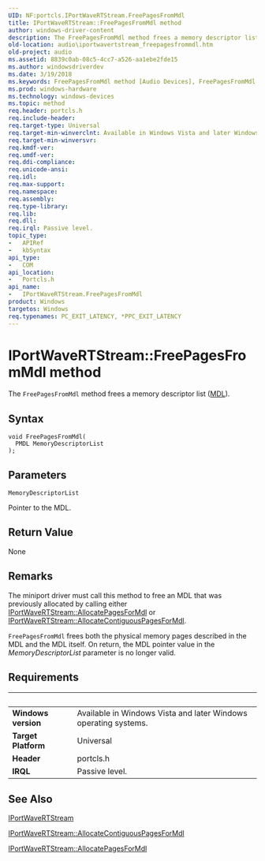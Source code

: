 ```yaml
---
UID: NF:portcls.IPortWaveRTStream.FreePagesFromMdl
title: IPortWaveRTStream::FreePagesFromMdl method
author: windows-driver-content
description: The FreePagesFromMdl method frees a memory descriptor list (MDL).
old-location: audio\iportwavertstream_freepagesfrommdl.htm
old-project: audio
ms.assetid: 8839c0ab-08c5-4cc7-a526-aa1ebe2fde15
ms.author: windowsdriverdev
ms.date: 3/19/2018
ms.keywords: FreePagesFromMdl method [Audio Devices], FreePagesFromMdl method [Audio Devices], IPortWaveRTStream interface, FreePagesFromMdl,IPortWaveRTStream.FreePagesFromMdl, IPortWaveRTStream, IPortWaveRTStream interface [Audio Devices], FreePagesFromMdl method, IPortWaveRTStream::FreePagesFromMdl, audio.iportwavertstream_freepagesfrommdl, audmp-routines_7e3477c5-08b8-4e7c-bfb9-36945bf765c4.xml, portcls/IPortWaveRTStream::FreePagesFromMdl
ms.prod: windows-hardware
ms.technology: windows-devices
ms.topic: method
req.header: portcls.h
req.include-header: 
req.target-type: Universal
req.target-min-winverclnt: Available in Windows Vista and later Windows operating systems.
req.target-min-winversvr: 
req.kmdf-ver: 
req.umdf-ver: 
req.ddi-compliance: 
req.unicode-ansi: 
req.idl: 
req.max-support: 
req.namespace: 
req.assembly: 
req.type-library: 
req.lib: 
req.dll: 
req.irql: Passive level.
topic_type:
-	APIRef
-	kbSyntax
api_type:
-	COM
api_location:
-	Portcls.h
api_name:
-	IPortWaveRTStream.FreePagesFromMdl
product: Windows
targetos: Windows
req.typenames: PC_EXIT_LATENCY, *PPC_EXIT_LATENCY
---
```



# IPortWaveRTStream::FreePagesFromMdl method
The <code>FreePagesFromMdl</code> method frees a memory descriptor list (<a href="https://msdn.microsoft.com/library/windows/hardware/ff554414">MDL</a>).

## Syntax

```
void FreePagesFromMdl(
  PMDL MemoryDescriptorList
);
```

## Parameters

`MemoryDescriptorList`

Pointer to the MDL.


## Return Value

None

## Remarks

The miniport driver must call this method to free an MDL that was previously allocated by calling either <a href="https://msdn.microsoft.com/library/windows/hardware/ff536925">IPortWaveRTStream::AllocatePagesForMdl</a> or <a href="https://msdn.microsoft.com/library/windows/hardware/ff536924">IPortWaveRTStream::AllocateContiguousPagesForMdl</a>.

<code>FreePagesFromMdl</code> frees both the physical memory pages described in the MDL and the MDL itself. On return, the MDL pointer value in the <i>MemoryDescriptorList</i> parameter is no longer valid.

## Requirements
| &nbsp; | &nbsp; |
| ---- |:---- |
| **Windows version** | Available in Windows Vista and later Windows operating systems.  |
| **Target Platform** | Universal |
| **Header** | portcls.h |
| **IRQL** | Passive level. |

## See Also

<a href="https://msdn.microsoft.com/library/windows/hardware/ff536922">IPortWaveRTStream</a>



<a href="https://msdn.microsoft.com/976f7e83-9b2a-4e1b-ab76-76d8e9711bff">IPortWaveRTStream::AllocateContiguousPagesForMdl </a>



<a href="https://msdn.microsoft.com/library/windows/hardware/ff536925">IPortWaveRTStream::AllocatePagesForMdl</a>